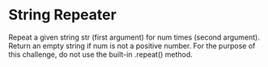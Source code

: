 # String Repeater

Repeat a given string str (first argument) for num times (second argument). Return an empty string if num is not a positive number. For the purpose of this challenge, do not use the built-in .repeat() method.
